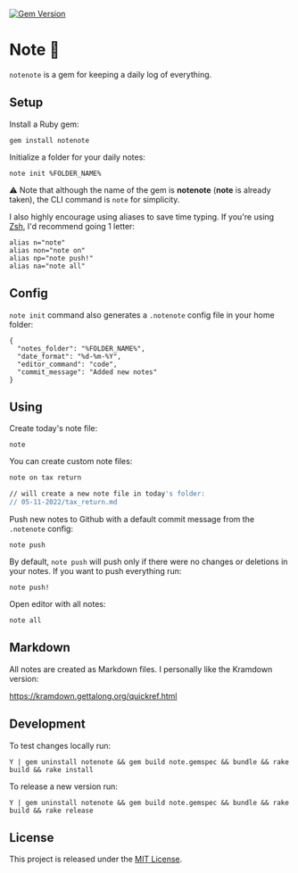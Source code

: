 [![Gem Version](https://badge.fury.io/rb/notenote.svg)](https://badge.fury.io/rb/notenote)

# Note :pencil:

`notenote` is a gem for keeping a daily log of everything.

## Setup

Install a Ruby gem:

`gem install notenote`

Initialize a folder for your daily notes:

`note init %FOLDER_NAME%`

:warning: Note that although the name of the gem is **notenote** (**note** is already taken), the CLI command is `note` for simplicity.

I also highly encourage using aliases to save time typing. If you're using [Zsh](https://github.com/ohmyzsh/ohmyzsh), I'd recommend going 1 letter:

```
alias n="note"
alias non="note on"
alias np="note push!"
alias na="note all"
```

## Config

`note init` command also generates a `.notenote` config file in your home folder:

```
{
  "notes_folder": "%FOLDER_NAME%",
  "date_format": "%d-%m-%Y",
  "editor_command": "code",
  "commit_message": "Added new notes"
}

```

## Using

Create today's note file:

`note`

You can create custom note files:

```bash
note on tax return

// will create a new note file in today's folder:
// 05-11-2022/tax_return.md
```

Push new notes to Github with a default commit message from the `.notenote` config:

`note push`

By default, `note push` will push only if there were no changes or deletions in your notes. If you want to push everything run:

`note push!`

Open editor with all notes:

`note all`

## Markdown

All notes are created as Markdown files. I personally like the Kramdown version:

https://kramdown.gettalong.org/quickref.html

## Development

To test changes locally run:

~~~
Y | gem uninstall notenote && gem build note.gemspec && bundle && rake build && rake install
~~~

To release a new version run:

~~~
Y | gem uninstall notenote && gem build note.gemspec && bundle && rake build && rake release
~~~

## License

This project is released under the [MIT License](https://github.com/makaroni4/notenote/blob/main/LICENSE.txt).
